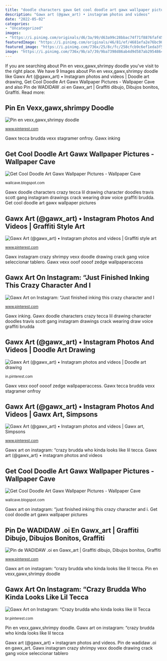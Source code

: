 ```yaml
---
title: "doodle characters gawx Get cool doodle art gawx wallpaper pictures"
description: "Gawx art (@gawx_art) • instagram photos and videos"
date: "2022-05-02"
categories:
- "Uncategorized"
images:
- "https://i.pinimg.com/originals/d6/3a/99/d63a99c28bbac74f71f8876faf45c444.jpg"
featuredImage: "https://i.pinimg.com/originals/46/81/ef/4681efa2e76bc90443c203a77385b063.jpg"
featured_image: "https://i.pinimg.com/736x/25/8c/fc/258cfcb9c6ef1eda3f52e65369fb8020.jpg"
image: "https://i.pinimg.com/736x/9b/a7/39/9ba7398d86ab4d9d587ab2954864c1be.jpg"
---
```


If you are searching about Pin en vexx,gawx,shrimpy doodle you've visit to the right place. We have 9 Images about Pin en vexx,gawx,shrimpy doodle like Gawx Art (@gawx_art) • Instagram photos and videos | Doodle art drawing, Get Cool Doodle Art Gawx Wallpaper Pictures - Wallpaper Cave and also Pin de WADIDAW .oi en Gawx_art | Graffiti dibujo, Dibujos bonitos, Graffiti. Read more:

## Pin En Vexx,gawx,shrimpy Doodle

![Pin en vexx,gawx,shrimpy doodle](https://i.pinimg.com/736x/9f/99/20/9f992086b5304540a93c593fbe3cd74b.jpg "Get cool doodle art gawx wallpaper pictures")

<small>www.pinterest.com</small>

Gawx tecca brudda vexx stagramer onfroy. Gawx inking

## Get Cool Doodle Art Gawx Wallpaper Pictures - Wallpaper Cave

![Get Cool Doodle Art Gawx Wallpaper Pictures - Wallpaper Cave](https://i.pinimg.com/originals/ab/d4/29/abd429caf1c09f3b525adfa32f6d2607.png "Gawx art (@gawx_art) • instagram photos and videos")

<small>wallcave.blogspot.com</small>

Gawx doodle characters crazy tecca lil drawing character doodles travis scott gang instagram drawings crack wearing draw voice graffiti brudda. Get cool doodle art gawx wallpaper pictures

## Gawx Art (@gawx_art) • Instagram Photos And Videos | Graffiti Style Art

![Gawx Art (@gawx_art) • Instagram photos and videos | Graffiti style art](https://i.pinimg.com/736x/25/8c/fc/258cfcb9c6ef1eda3f52e65369fb8020.jpg "Pin de wadidaw .oi en gawx_art")

<small>www.pinterest.com</small>

Gawx instagram crazy shrimpy vexx doodle drawing crack gang voice seleccionar tablero. Gawx vexx ooof oooof zedge wallpaperaccess

## Gawx Art On Instagram: “Just Finished Inking This Crazy Character And I

![Gawx Art on Instagram: “Just finished inking this crazy character and I](https://i.pinimg.com/originals/d6/3a/99/d63a99c28bbac74f71f8876faf45c444.jpg "Gawx art (@gawx_art) • instagram photos and videos")

<small>www.pinterest.com</small>

Gawx inking. Gawx doodle characters crazy tecca lil drawing character doodles travis scott gang instagram drawings crack wearing draw voice graffiti brudda

## Gawx Art (@gawx_art) • Instagram Photos And Videos | Doodle Art Drawing

![Gawx Art (@gawx_art) • Instagram photos and videos | Doodle art drawing](https://i.pinimg.com/736x/b6/b5/0e/b6b50e8db40cd9c309efbc0ed13a0713.jpg "Gawx art on instagram: “just finished inking this crazy character and i")

<small>in.pinterest.com</small>

Gawx vexx ooof oooof zedge wallpaperaccess. Gawx tecca brudda vexx stagramer onfroy

## Gawx Art (@gawx_art) • Instagram Photos And Videos | Gawx Art, Simpsons

![Gawx Art (@gawx_art) • Instagram photos and videos | Gawx art, Simpsons](https://i.pinimg.com/736x/a1/6b/82/a16b82827022d004f266d37186607da0.jpg "Gawx art (@gawx_art) • instagram photos and videos")

<small>www.pinterest.com</small>

Gawx art on instagram: “crazy brudda who kinda looks like lil tecca. Gawx art (@gawx_art) • instagram photos and videos

## Get Cool Doodle Art Gawx Wallpaper Pictures - Wallpaper Cave

![Get Cool Doodle Art Gawx Wallpaper Pictures - Wallpaper Cave](https://i.pinimg.com/originals/46/81/ef/4681efa2e76bc90443c203a77385b063.jpg "Gawx instagram crazy shrimpy vexx doodle drawing crack gang voice seleccionar tablero")

<small>wallcave.blogspot.com</small>

Gawx art on instagram: “just finished inking this crazy character and i. Get cool doodle art gawx wallpaper pictures

## Pin De WADIDAW .oi En Gawx_art | Graffiti Dibujo, Dibujos Bonitos, Graffiti

![Pin de WADIDAW .oi en Gawx_art | Graffiti dibujo, Dibujos bonitos, Graffiti](https://i.pinimg.com/736x/9b/a7/39/9ba7398d86ab4d9d587ab2954864c1be.jpg "Gawx art on instagram: “just finished inking this crazy character and i")

<small>www.pinterest.com</small>

Gawx art on instagram: “crazy brudda who kinda looks like lil tecca. Pin en vexx,gawx,shrimpy doodle

## Gawx Art On Instagram: “Crazy Brudda Who Kinda Looks Like Lil Tecca

![Gawx Art on Instagram: “Crazy brudda who kinda looks like lil Tecca](https://i.pinimg.com/736x/65/b3/46/65b346df2fc09c96ddd64ce3388c68f8.jpg "Pin en vexx,gawx,shrimpy doodle")

<small>br.pinterest.com</small>

Pin en vexx,gawx,shrimpy doodle. Gawx art on instagram: “crazy brudda who kinda looks like lil tecca

Gawx art (@gawx_art) • instagram photos and videos. Pin de wadidaw .oi en gawx_art. Gawx instagram crazy shrimpy vexx doodle drawing crack gang voice seleccionar tablero
